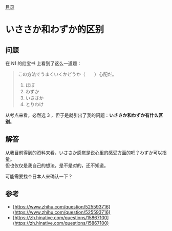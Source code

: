 [目录](./)

# いささか和わずか的区别

## 问题

在 N1 的红宝书 上看到了这么一道题：

> この方法でうまくいくかどうか（　　）心配だ。
> 1. ほぼ
> 2. わずか
> 3. いささか
> 3. とりわけ

从考点来看，必然选 3 ，但于是就引出了我的问题：**いささか和わずか有什么区别**。

## 解答

从我目前得到的资料来看，いささか感觉是说心里的感受方面的吧？わずか可以指量。  
但也仅仅是我自己的想法，是不是对的，还不知道。

可能需要找个日本人来确认一下？

## 参考

* [https://www.zhihu.com/question/525593716](https://www.zhihu.com/question/525593716)
* [https://zh.hinative.com/questions/15867100](https://zh.hinative.com/questions/15867100)